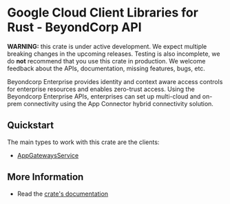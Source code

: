 # Google Cloud Client Libraries for Rust - BeyondCorp API

<!-- Code generated by sidekick. DO NOT EDIT. -->

**WARNING:** this crate is under active development. We expect multiple breaking
changes in the upcoming releases. Testing is also incomplete, we do **not**
recommend that you use this crate in production. We welcome feedback about the
APIs, documentation, missing features, bugs, etc.

Beyondcorp Enterprise provides identity and context aware access controls
for enterprise resources and enables zero-trust access. Using the
Beyondcorp Enterprise APIs, enterprises can set up multi-cloud and on-prem
connectivity using the App Connector hybrid connectivity solution.

## Quickstart

The main types to work with this crate are the clients:

* [AppGatewaysService](https://docs.rs/google-cloud-beyondcorp-appgateways-v1/latest/google_cloud_beyondcorp_appgateways_v1/client/struct.AppGatewaysService.html)

## More Information

* Read the [crate's documentation](https://docs.rs/google-cloud-beyondcorp-appgateways-v1/latest/google-cloud-beyondcorp-appgateways-v1)
